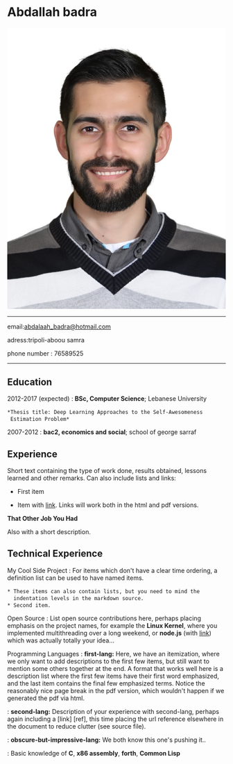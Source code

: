 Abdallah badra
============
![image info](0E5A2735.jpg)

-------------------     ---------------------------- 
email:abdalaah_badra@hotmail.com

adress:tripoli-aboou samra 
 
phone number : 76589525
-------------------     ----------------------------

Education
---------

2012-2017 (expected)
:   **BSc, Computer Science**; Lebanese University 

    *Thesis title: Deep Learning Approaches to the Self-Awesomeness
     Estimation Problem*

2007-2012
:   **bac2, economics and social**; school of george sarraf

   

Experience
----------



Short text containing the type of work done, results obtained,
lessons learned and other remarks. Can also include lists and
links:

* First item

* Item with [link](http://www.example.com). Links will work both in
  the html and pdf versions.

**That Other Job You Had**

Also with a short description.

Technical Experience
--------------------

My Cool Side Project
:   For items which don't have a clear time ordering, a definition
    list can be used to have named items.

    * These items can also contain lists, but you need to mind the
      indentation levels in the markdown source.
    * Second item.

Open Source
:   List open source contributions here, perhaps placing emphasis on
    the project names, for example the **Linux Kernel**, where you
    implemented multithreading over a long weekend, or **node.js**
    (with [link](http://nodejs.org)) which was actually totally
    your idea...

Programming Languages
:   **first-lang:** Here, we have an itemization, where we only want
    to add descriptions to the first few items, but still want to
    mention some others together at the end. A format that works well
    here is a description list where the first few items have their
    first word emphasized, and the last item contains the final few
    emphasized terms. Notice the reasonably nice page break in the pdf
    version, which wouldn't happen if we generated the pdf via html.

:   **second-lang:** Description of your experience with second-lang,
    perhaps again including a [link] [ref], this time placing the url
    reference elsewhere in the document to reduce clutter (see source
    file). 

:   **obscure-but-impressive-lang:** We both know this one's pushing
    it..

:   Basic knowledge of **C**, **x86 assembly**, **forth**, **Common Lisp**

